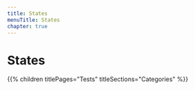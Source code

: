 ```yaml
---
title: States
menuTitle: States
chapter: true
---
```


# States

{{% children titlePages="Tests" titleSections="Categories" %}}
